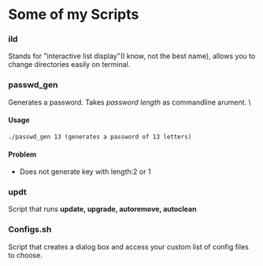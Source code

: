 # Some of my Scripts

### ild 
Stands for "interactive list display"(I know, not the best name), allows you to change directories easily on terminal.

### passwd_gen
Generates a password. Takes *password length* as commandline arument. \

#### Usage

    ./passwd_gen 13 (generates a password of 13 letters)

#### Problem
- Does not generate key with length:2 or 1

### updt
Script that runs **update, upgrade, autoremove, autoclean**

### Configs.sh
Script that creates a dialog box and access your custom list of config files to choose.
